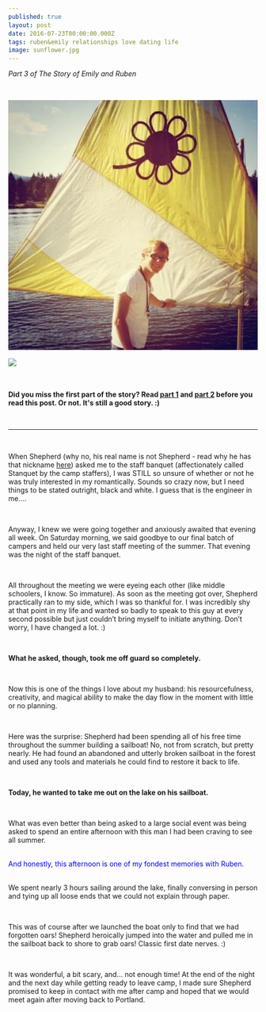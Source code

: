 ```yaml
---
published: true
layout: post
date: 2016-07-23T00:00:00.000Z
tags: ruben&emily relationships love dating life
image: sunflower.jpg
---
```

*Part 3 of The Story of Emily and Ruben*

<br>

![sunflower.jpg](/content/sunflower.jpg)


<a href="//www.pinterest.com/pin/create/button/" data-pin-do="buttonBookmark"  data-pin-color="red"><img src="//assets.pinterest.com/images/pidgets/pinit_fg_en_rect_red_20.png" /></a>
<!-- Please call pinit.js only once per page -->
<script type="text/javascript" async defer src="//assets.pinterest.com/js/pinit.js"></script>



<br>

**Did you miss the first part of the story? Read [part 1](http://emily.rubennic.com/recipes/ruben-emily-1) and [part 2](http://emily.rubennic.com/recipes/letters-from-shepherd) before you read this post. Or not. It's still a good story. :)**

<br>


________________________________________________________________________________________________________________

<br>

When Shepherd (why no, his real name is not Shepherd - read why he has that nickname [here](http://emily.rubennic.com/recipes/ruben-emily-1)) asked me to the staff banquet (affectionately called Stanquet by the camp staffers), I was STILL so unsure of whether or not he was truly interested in my romantically. Sounds so crazy now, but I need things to be stated outright, black and white. I guess that is the engineer in me….

<br>

Anyway, I knew we were going together and anxiously awaited that evening all week. On Saturday morning, we said goodbye to our final batch of campers and held our very last staff meeting of the summer. That evening was the night of the staff banquet.

<br>

All throughout the meeting we were eyeing each other (like middle schoolers, I know. So immature). As soon as the meeting got over, Shepherd practically ran to my side, which I was so thankful for. I was incredibly shy at that point in my life and wanted so badly to speak to this guy at every second possible but just couldn’t bring myself to initiate anything. Don’t worry, I have changed a lot. :)

<br>

**What he asked, though, took me off guard so completely.**

<br>

Now this is one of the things I love about my husband: his resourcefulness, creativity, and magical ability to make the day flow in the moment with little or no planning.

<br>

Here was the surprise: Shepherd had been spending all of his free time throughout the summer building a sailboat! No, not from scratch, but pretty nearly. He had found an abandoned and utterly broken sailboat in the forest and used any tools and materials he could find to restore it back to life.

<br>

**Today, he wanted to take me out on the lake on his sailboat.**

<br>

What was even better than being asked to a large social event was being asked to spend an entire afternoon with this man I had been craving to see all summer.

<br>

<div style="color:blue;">And honestly, this afternoon is one of my fondest memories with Ruben.</div>

<br>

We spent nearly 3 hours sailing around the lake, finally conversing in person and tying up all loose ends that we could not explain through paper.

<br>

This was of course after we launched the boat only to find that we had forgotten oars! Shepherd heroically jumped into the water and pulled me in the sailboat back to shore to grab oars! Classic first date nerves. :)

<br>

It was wonderful, a bit scary, and… not enough time! At the end of the night and the next day while getting ready to leave camp, I made sure Shepherd promised to keep in contact with me after camp and hoped that we would meet again after moving back to Portland.
